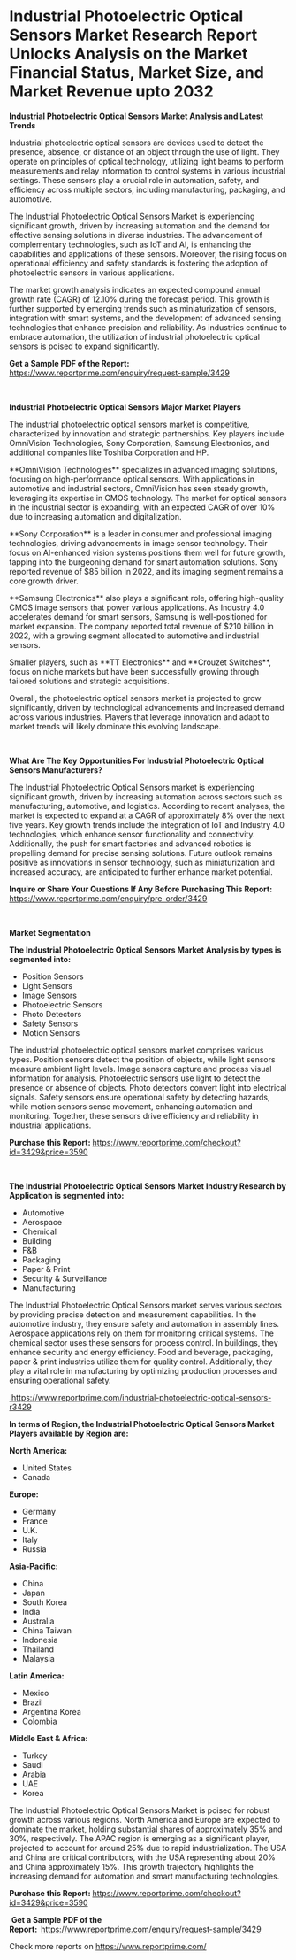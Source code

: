 <p><h1>Industrial Photoelectric Optical Sensors Market Research Report Unlocks Analysis on the Market Financial Status, Market Size, and Market Revenue upto 2032</h1></p><p><strong>Industrial Photoelectric Optical Sensors Market Analysis and Latest Trends</strong></p>
<p><p>Industrial photoelectric optical sensors are devices used to detect the presence, absence, or distance of an object through the use of light. They operate on principles of optical technology, utilizing light beams to perform measurements and relay information to control systems in various industrial settings. These sensors play a crucial role in automation, safety, and efficiency across multiple sectors, including manufacturing, packaging, and automotive.</p><p>The Industrial Photoelectric Optical Sensors Market is experiencing significant growth, driven by increasing automation and the demand for effective sensing solutions in diverse industries. The advancement of complementary technologies, such as IoT and AI, is enhancing the capabilities and applications of these sensors. Moreover, the rising focus on operational efficiency and safety standards is fostering the adoption of photoelectric sensors in various applications.</p><p>The market growth analysis indicates an expected compound annual growth rate (CAGR) of 12.10% during the forecast period. This growth is further supported by emerging trends such as miniaturization of sensors, integration with smart systems, and the development of advanced sensing technologies that enhance precision and reliability. As industries continue to embrace automation, the utilization of industrial photoelectric optical sensors is poised to expand significantly.</p></p>
<p><strong>Get a Sample PDF of the Report:&nbsp;</strong> <a href="https://www.reportprime.com/enquiry/request-sample/3429?utm_campaign=3530&utm_medium=2&utm_source=Github&utm_content=ia&utm_term=18032025&utm_id=industrial-photoelectric-optical-sensors">https://www.reportprime.com/enquiry/request-sample/3429</a></p>
<p>&nbsp;</p>
<p><strong>Industrial Photoelectric Optical Sensors Major Market Players</strong></p>
<p><p>The industrial photoelectric optical sensors market is competitive, characterized by innovation and strategic partnerships. Key players include OmniVision Technologies, Sony Corporation, Samsung Electronics, and additional companies like Toshiba Corporation and HP. </p><p>**OmniVision Technologies** specializes in advanced imaging solutions, focusing on high-performance optical sensors. With applications in automotive and industrial sectors, OmniVision has seen steady growth, leveraging its expertise in CMOS technology. The market for optical sensors in the industrial sector is expanding, with an expected CAGR of over 10% due to increasing automation and digitalization.</p><p>**Sony Corporation** is a leader in consumer and professional imaging technologies, driving advancements in image sensor technology. Their focus on AI-enhanced vision systems positions them well for future growth, tapping into the burgeoning demand for smart automation solutions. Sony reported revenue of $85 billion in 2022, and its imaging segment remains a core growth driver.</p><p>**Samsung Electronics** also plays a significant role, offering high-quality CMOS image sensors that power various applications. As Industry 4.0 accelerates demand for smart sensors, Samsung is well-positioned for market expansion. The company reported total revenue of $210 billion in 2022, with a growing segment allocated to automotive and industrial sensors.</p><p>Smaller players, such as **TT Electronics** and **Crouzet Switches**, focus on niche markets but have been successfully growing through tailored solutions and strategic acquisitions.</p><p>Overall, the photoelectric optical sensors market is projected to grow significantly, driven by technological advancements and increased demand across various industries. Players that leverage innovation and adapt to market trends will likely dominate this evolving landscape.</p></p>
<p>&nbsp;</p>
<p><strong>What Are The Key Opportunities For Industrial Photoelectric Optical Sensors Manufacturers?</strong></p>
<p><p>The Industrial Photoelectric Optical Sensors market is experiencing significant growth, driven by increasing automation across sectors such as manufacturing, automotive, and logistics. According to recent analyses, the market is expected to expand at a CAGR of approximately 8% over the next five years. Key growth trends include the integration of IoT and Industry 4.0 technologies, which enhance sensor functionality and connectivity. Additionally, the push for smart factories and advanced robotics is propelling demand for precise sensing solutions. Future outlook remains positive as innovations in sensor technology, such as miniaturization and increased accuracy, are anticipated to further enhance market potential.</p></p>
<p><strong>Inquire or Share Your Questions If Any Before Purchasing This Report:</strong> <a href="https://www.reportprime.com/enquiry/pre-order/3429?utm_campaign=3530&utm_medium=2&utm_source=Github&utm_content=ia&utm_term=18032025&utm_id=industrial-photoelectric-optical-sensors">https://www.reportprime.com/enquiry/pre-order/3429</a></p>
<p>&nbsp;</p>
<p><strong>Market Segmentation</strong></p>
<p><strong>The Industrial Photoelectric Optical Sensors Market Analysis by types is segmented into:</strong></p>
<p><ul><li>Position Sensors</li><li>Light Sensors</li><li>Image Sensors</li><li>Photoelectric Sensors</li><li>Photo Detectors</li><li>Safety Sensors</li><li>Motion Sensors</li></ul></p>
<p><p>The industrial photoelectric optical sensors market comprises various types. Position sensors detect the position of objects, while light sensors measure ambient light levels. Image sensors capture and process visual information for analysis. Photoelectric sensors use light to detect the presence or absence of objects. Photo detectors convert light into electrical signals. Safety sensors ensure operational safety by detecting hazards, while motion sensors sense movement, enhancing automation and monitoring. Together, these sensors drive efficiency and reliability in industrial applications.</p></p>
<p><strong>Purchase this Report:&nbsp;</strong><a href="https://www.reportprime.com/checkout?id=3429&price=3590&utm_campaign=3530&utm_medium=2&utm_source=Github&utm_content=ia&utm_term=18032025&utm_id=industrial-photoelectric-optical-sensors">https://www.reportprime.com/checkout?id=3429&price=3590</a></p>
<p>&nbsp;</p>
<p><strong>The Industrial Photoelectric Optical Sensors Market Industry Research by Application is segmented into:</strong></p>
<p><ul><li>Automotive</li><li>Aerospace</li><li>Chemical</li><li>Building</li><li>F&B</li><li>Packaging</li><li>Paper & Print</li><li>Security & Surveillance</li><li>Manufacturing</li></ul></p>
<p><p>The Industrial Photoelectric Optical Sensors market serves various sectors by providing precise detection and measurement capabilities. In the automotive industry, they ensure safety and automation in assembly lines. Aerospace applications rely on them for monitoring critical systems. The chemical sector uses these sensors for process control. In buildings, they enhance security and energy efficiency. Food and beverage, packaging, paper & print industries utilize them for quality control. Additionally, they play a vital role in manufacturing by optimizing production processes and ensuring operational safety.</p></p>
<p><a href="https://www.reportprime.com/industrial-photoelectric-optical-sensors-r3429?utm_campaign=3530&utm_medium=2&utm_source=Github&utm_content=ia&utm_term=18032025&utm_id=industrial-photoelectric-optical-sensors">&nbsp;https://www.reportprime.com/industrial-photoelectric-optical-sensors-r3429</a></p>
<p><strong>In terms of Region, the Industrial Photoelectric Optical Sensors Market Players available by Region are:</strong></p>
<p>
    <p> <strong> North America: </strong>
        <ul>
            <li>United States</li>
            <li>Canada</li>
        </ul>
        </p> 
    <p> <strong> Europe: </strong>
        <ul>
            <li>Germany</li>
            <li>France</li>
            <li>U.K.</li>
            <li>Italy</li>
            <li>Russia</li>
        </ul>
        </p> 
    <p> <strong> Asia-Pacific: </strong>
        <ul>
            <li>China</li>
            <li>Japan</li>
            <li>South Korea</li>
            <li>India</li>
            <li>Australia</li>
            <li>China Taiwan</li>
            <li>Indonesia</li>
            <li>Thailand</li>
            <li>Malaysia</li>
        </ul>
        </p> 
    <p> <strong> Latin America: </strong>
        <ul>
            <li>Mexico</li>
            <li>Brazil</li>
            <li>Argentina Korea</li>
            <li>Colombia</li>
        </ul>
        </p> 
    <p> <strong> Middle East & Africa: </strong>
        <ul>
            <li>Turkey</li>
            <li>Saudi</li>
            <li>Arabia</li>
            <li>UAE</li>
            <li>Korea</li>
        </ul>
    </p>
    </p>
<p><p>The Industrial Photoelectric Optical Sensors Market is poised for robust growth across various regions. North America and Europe are expected to dominate the market, holding substantial shares of approximately 35% and 30%, respectively. The APAC region is emerging as a significant player, projected to account for around 25% due to rapid industrialization. The USA and China are critical contributors, with the USA representing about 20% and China approximately 15%. This growth trajectory highlights the increasing demand for automation and smart manufacturing technologies.</p></p>
<p><strong>Purchase this Report: </strong><a href="https://www.reportprime.com/checkout?id=3429&price=3590&utm_campaign=3530&utm_medium=2&utm_source=Github&utm_content=ia&utm_term=18032025&utm_id=industrial-photoelectric-optical-sensors">https://www.reportprime.com/checkout?id=3429&price=3590</a></p>
<p>&nbsp;<strong>Get a Sample PDF of the Report:&nbsp;&nbsp;</strong><a href="https://www.reportprime.com/enquiry/request-sample/3429?utm_campaign=3530&utm_medium=2&utm_source=Github&utm_content=ia&utm_term=18032025&utm_id=industrial-photoelectric-optical-sensors">https://www.reportprime.com/enquiry/request-sample/3429</a></p>
<p><strong></strong></p>
<p>Check more reports on <a href="https://www.reportprime.com/?utm_campaign=3530&utm_medium=2&utm_source=Github&utm_content=ia&utm_term=18032025&utm_id=industrial-photoelectric-optical-sensors">https://www.reportprime.com/</a></p>